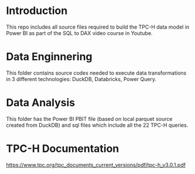# Introduction
This repo includes all source files required to build the TPC-H data model in Power BI as part of the SQL to DAX video course in Youtube.

# Data Enginnering
This folder contains source codes needed to execute data transformations in 3 different technologies: DuckDB, Databricks, Power Query.

# Data Analysis
This folder has the Power BI PBIT file (based on local parquet source created from DuckDB) and sql files which include all the 22 TPC-H queries.

# TPC-H Documentation
https://www.tpc.org/tpc_documents_current_versions/pdf/tpc-h_v3.0.1.pdf